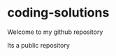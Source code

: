 # coding-solutions
<html>

    
  <body> Welcome to my github repository </body>
 
  Its a public repository <br> 
  
</html>



